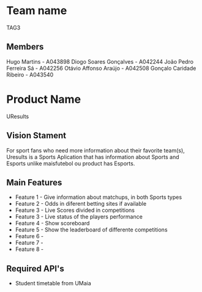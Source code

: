# Team name

TAG3

## Members

Hugo Martins - A043898
Diogo Soares Gonçalves - A042244
João Pedro Ferreira Sá - A042256
Otávio Affonso Araújo - A042508
Gonçalo Caridade Ribeiro - A043540

# Product Name

UResults

## Vision Stament

For sport fans who need more information about their favorite team(s), Uresults is a Sports Aplication that has information about Sports and Esports unlike maisfutebol ou product has Esports.

## Main Features

 - Feature 1 - Give information about matchups, in both Sports types
 - Feature 2 - Odds in diferent betting sites if available
 - Feature 3 - Live Scores divided in competitions
 - Feature 3 - Live status of the players performance
 - Feature 4 - Show scoreboard
 - Feature 5 - Show the leaderboard of differente competitions
 - Feature 6 - 
 - Feature 7 -
 - Feature 8 -

## Required API's

- Student timetable from UMaia
